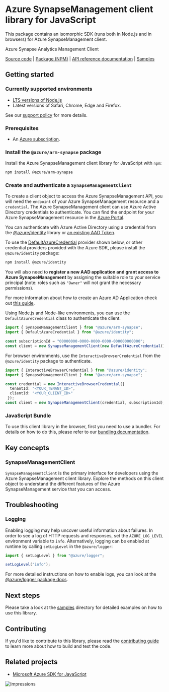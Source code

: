 # Azure SynapseManagement client library for JavaScript

This package contains an isomorphic SDK (runs both in Node.js and in browsers) for Azure SynapseManagement client.

Azure Synapse Analytics Management Client

[Source code](https://github.com/Azure/azure-sdk-for-js/tree/main/sdk/synapse/arm-synapse) |
[Package (NPM)](https://www.npmjs.com/package/@azure/arm-synapse) |
[API reference documentation](https://learn.microsoft.com/javascript/api/@azure/arm-synapse?view=azure-node-preview) |
[Samples](https://github.com/Azure-Samples/azure-samples-js-management)

## Getting started

### Currently supported environments

- [LTS versions of Node.js](https://github.com/nodejs/release#release-schedule)
- Latest versions of Safari, Chrome, Edge and Firefox.

See our [support policy](https://github.com/Azure/azure-sdk-for-js/blob/main/SUPPORT.md) for more details.

### Prerequisites

- An [Azure subscription][azure_sub].

### Install the `@azure/arm-synapse` package

Install the Azure SynapseManagement client library for JavaScript with `npm`:

```bash
npm install @azure/arm-synapse
```

### Create and authenticate a `SynapseManagementClient`

To create a client object to access the Azure SynapseManagement API, you will need the `endpoint` of your Azure SynapseManagement resource and a `credential`. The Azure SynapseManagement client can use Azure Active Directory credentials to authenticate.
You can find the endpoint for your Azure SynapseManagement resource in the [Azure Portal][azure_portal].

You can authenticate with Azure Active Directory using a credential from the [@azure/identity][azure_identity] library or [an existing AAD Token](https://github.com/Azure/azure-sdk-for-js/blob/master/sdk/identity/identity/samples/AzureIdentityExamples.md#authenticating-with-a-pre-fetched-access-token).

To use the [DefaultAzureCredential][defaultazurecredential] provider shown below, or other credential providers provided with the Azure SDK, please install the `@azure/identity` package:

```bash
npm install @azure/identity
```

You will also need to **register a new AAD application and grant access to Azure SynapseManagement** by assigning the suitable role to your service principal (note: roles such as `"Owner"` will not grant the necessary permissions).

For more information about how to create an Azure AD Application check out [this guide](https://learn.microsoft.com/azure/active-directory/develop/howto-create-service-principal-portal).

Using Node.js and Node-like environments, you can use the `DefaultAzureCredential` class to authenticate the client.

```ts snippet:ReadmeSampleCreateClient_Node
import { SynapseManagementClient } from "@azure/arm-synapse";
import { DefaultAzureCredential } from "@azure/identity";

const subscriptionId = "00000000-0000-0000-0000-000000000000";
const client = new SynapseManagementClient(new DefaultAzureCredential(), subscriptionId);
```

For browser environments, use the `InteractiveBrowserCredential` from the `@azure/identity` package to authenticate.

```ts snippet:ReadmeSampleCreateClient_Browser
import { InteractiveBrowserCredential } from "@azure/identity";
import { SynapseManagementClient } from "@azure/arm-synapse";

const credential = new InteractiveBrowserCredential({
  tenantId: "<YOUR_TENANT_ID>",
  clientId: "<YOUR_CLIENT_ID>"
 });
const client = new SynapseManagementClient(credential, subscriptionId);
```

### JavaScript Bundle
To use this client library in the browser, first you need to use a bundler. For details on how to do this, please refer to our [bundling documentation](https://aka.ms/AzureSDKBundling).

## Key concepts

### SynapseManagementClient

`SynapseManagementClient` is the primary interface for developers using the Azure SynapseManagement client library. Explore the methods on this client object to understand the different features of the Azure SynapseManagement service that you can access.

## Troubleshooting

### Logging

Enabling logging may help uncover useful information about failures. In order to see a log of HTTP requests and responses, set the `AZURE_LOG_LEVEL` environment variable to `info`. Alternatively, logging can be enabled at runtime by calling `setLogLevel` in the `@azure/logger`:

```ts snippet:SetLogLevel
import { setLogLevel } from "@azure/logger";

setLogLevel("info");
```

For more detailed instructions on how to enable logs, you can look at the [@azure/logger package docs](https://github.com/Azure/azure-sdk-for-js/tree/main/sdk/core/logger).

## Next steps

Please take a look at the [samples](https://github.com/Azure-Samples/azure-samples-js-management) directory for detailed examples on how to use this library.

## Contributing

If you'd like to contribute to this library, please read the [contributing guide](https://github.com/Azure/azure-sdk-for-js/blob/main/CONTRIBUTING.md) to learn more about how to build and test the code.

## Related projects

- [Microsoft Azure SDK for JavaScript](https://github.com/Azure/azure-sdk-for-js)

![Impressions](https://azure-sdk-impressions.azurewebsites.net/api/impressions/azure-sdk-for-js%2Fsdk%2Fsynapse%2Farm-synapse%2FREADME.png)

[azure_cli]: https://learn.microsoft.com/cli/azure
[azure_sub]: https://azure.microsoft.com/free/
[azure_sub]: https://azure.microsoft.com/free/
[azure_portal]: https://portal.azure.com
[azure_identity]: https://github.com/Azure/azure-sdk-for-js/tree/main/sdk/identity/identity
[defaultazurecredential]: https://github.com/Azure/azure-sdk-for-js/tree/main/sdk/identity/identity#defaultazurecredential
